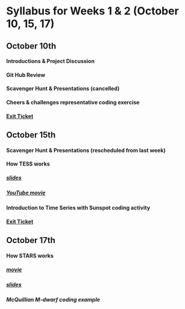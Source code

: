# Syllabus for Weeks 1 & 2 (October 10, 15, 17)

## October 10th
#### Introductions & Project Discussion
#### Git Hub Review
#### Scavenger Hunt & Presentations (cancelled)
#### Cheers & challenges representative coding exercise
#### [Exit Ticket](https://docs.google.com/forms/d/e/1FAIpQLSfftMKYctEGVfuiOdgorBKmERJeUBgbRL4rlHf1-kWgpKU_Tg/viewform?usp=sf_link)


## October 15th
#### Scavenger Hunt & Presentations (rescheduled from last week)
#### How TESS works 
##### [slides](https://docs.google.com/presentation/d/1_FyTfhh-Cbj-Npp1DSE4C467SEYu2rU84egVBrDI8fo/edit?usp=sharing)
##### [YouTube movie](https://www.youtube.com/watch?v=k_wmsk2OyuY)
#### Introduction to Time Series with Sunspot coding activity
#### [Exit Ticket](https://docs.google.com/forms/d/e/1FAIpQLSfftMKYctEGVfuiOdgorBKmERJeUBgbRL4rlHf1-kWgpKU_Tg/viewform?usp=sf_link)


## October 17th
#### How STARS works
##### [movie](https://www.youtube.com/watch?v=GoW8Tf7hTGA) 
##### [slides](https://docs.google.com/presentation/d/1dpfgXGEOcCEc6LUgN1gKsb9JnDk4iQnxQQxL-_5LELk/edit?usp=sharing) 
##### McQuillian M-dwarf coding example
